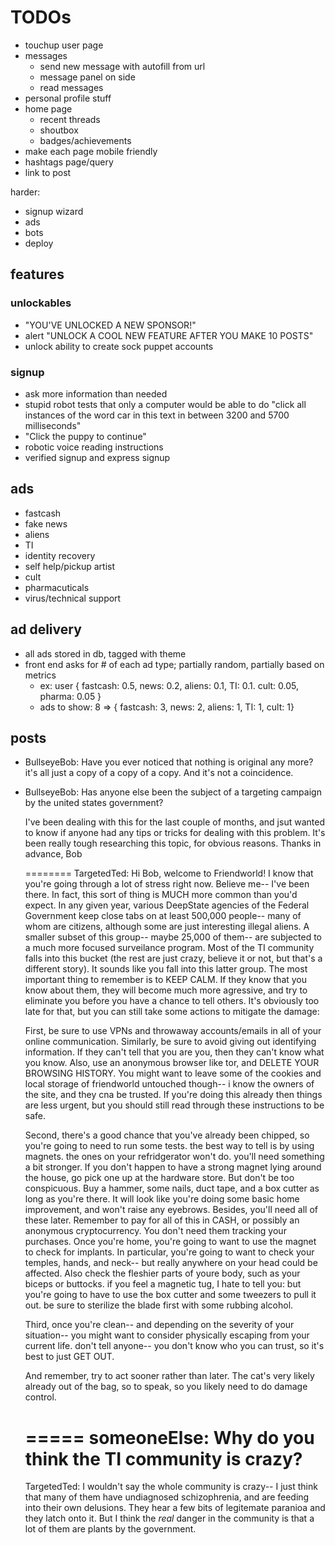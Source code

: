 # TODOs

- touchup user page
- messages
  - send new message with autofill from url
  - message panel on side
  - read messages
- personal profile stuff
- home page
  - recent threads
  - shoutbox
  - badges/achievements
- make each page mobile friendly
- hashtags page/query
- link to post


harder:
- signup wizard
- ads
- bots
- deploy



## features

### unlockables
- "YOU'VE UNLOCKED A NEW SPONSOR!"
- alert "UNLOCK A COOL NEW FEATURE AFTER YOU MAKE 10 POSTS"
- unlock ability to create sock puppet accounts


### signup
- ask more information than needed
- stupid robot tests that only a computer would be able to do "click all instances of the word car in this text in between 3200 and 5700 milliseconds"
- "Click the puppy to continue"
- robotic voice reading instructions
- verified signup and express signup

## ads
- fastcash
- fake news
- aliens
- TI
- identity recovery
- self help/pickup artist
- cult
- pharmacuticals
- virus/technical support

## ad delivery
- all ads stored in db, tagged with theme
- front end asks for # of each ad type; partially random, partially based on metrics
  - ex: user { fastcash: 0.5, news: 0.2, aliens: 0.1, TI: 0.1. cult: 0.05, pharma: 0.05 }
  - ads to show: 8 => { fastcash: 3, news: 2, aliens: 1, TI: 1, cult: 1}


## posts
- BullseyeBob: Have you ever noticed that nothing is original any more? it's all just a copy of a copy of a copy. And it's not a coincidence.


- BullseyeBob: Has anyone else been the subject of a targeting campaign by the united states government?

    I've been dealing with this for the last couple of months, and jsut wanted to know if anyone had any tips or tricks for dealing with this problem. It's been really tough researching this topic, for obvious reasons. Thanks in advance, Bob

  ========
  TargetedTed: Hi Bob, welcome to Friendworld! I know that you're going through a lot of stress right now. Believe me-- I've been there. In fact, this sort of thing is MUCH more common than you'd expect. In any given year, various DeepState agencies of the Federal Government keep close tabs on at least 500,000 people-- many of whom are citizens, although some are just interesting illegal aliens. A smaller subset of this group-- maybe 25,000 of them-- are subjected to a much more focused surveilance program. Most of the TI community falls into this bucket (the rest are just crazy, believe it or not, but that's a different story). It sounds like you fall into this latter group.
  The most important thing to remember is to KEEP CALM. If they know that you know about them, they will become much more agressive, and try to eliminate you before you have a chance to tell others. It's obviously too late for that, but you can still take some actions to mitigate the damage:

  First, be sure to use VPNs and throwaway accounts/emails in all of your online communication. Similarly, be sure to avoid giving out identifying information. If they can't tell that you are you, then they can't know what you know. Also, use an anonymous browser like tor, and DELETE YOUR BROWSING HISTORY. You might want to leave some of the cookies and local storage of friendworld untouched though-- i know the owners of the site, and they cna be trusted. If you're doing this already then things are less urgent, but you should still read through these instructions to be safe.

  Second, there's a good chance that you've already been chipped, so you're going to need to run some tests. the best way to tell is by using magnets. the ones on your refridgerator won't do. you'll need something a bit stronger. If you don't happen to have a strong magnet lying around the house, go pick one up at the hardware store. But don't be too conspicuous. Buy a hammer, some nails, duct tape, and a box cutter as long as you're there. It will look like you're doing some basic home improvement, and won't raise any eyebrows. Besides, you'll need all of these later. Remember to pay for all of this in CASH, or possibly an anonymous cryptocurrency. You don't need them tracking your purchases. Once you're home, you're going to want to use the magnet to check for implants. In particular, you're going to want to check your temples, hands, and neck-- but really anywhere on your head could be affected. Also check the fleshier parts of youre body, such as your biceps or buttocks. if you feel a magnetic tug, I hate to tell you: but you're going to have to use the box cutter and some tweezers to pull it out. be sure to sterilize the blade first with some rubbing alcohol.

  Third, once you're clean-- and depending on the severity of your situation-- you might want to consider physically escaping from your current life. don't tell anyone-- you don't know who you can trust, so it's best to just GET OUT.

  And remember, try to act sooner rather than later. The cat's very likely already out of the bag, so to speak, so you likely need to do damage control.

  =====
  someoneElse: Why do you think the TI community is crazy?
  =====
  TargetedTed: I wouldn't say the whole community is crazy-- I just think that many of them have undiagnosed schizophrenia, and are feeding into their own delusions. They hear a few bits of legitemate paranioa and they latch onto it. But I think the *real* danger in the community is that a lot of them are plants by the government.





